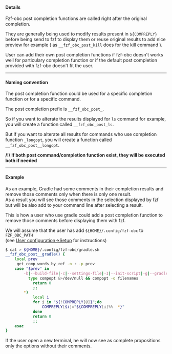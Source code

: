 #### Details
Fzf-obc post completion functions are called right after the original
completion.

They are generally being used to modify results present in `${COMPREPLY}` before
being send to fzf to display them or reuse original results to add nice preview
for example ( as `__fzf_obc_post_kill` does for the kill command ).  

User can add their own post completion functions if fzf-obc doesn't works well
for particulary completion function or if the default post completion provided
with fzf-obc doesn't fit the user.

---

#### Naming convention

The post completion function could be used for a specific completion function or
for a specific command.

The post completion prefix is `__fzf_obc_post_`.

So if you want to alterate the results displayed for `ls` command for example, you
will create a function called `__fzf_obc_post_ls`.

But if you want to alterate all results for commands who use completion function 
`_longopt`, you will create a function called `__fzf_obc_post__longopt`.

**/!\ If both post command/completion function exist, they will be executed both
if needed**

---

#### Example

As an example, Gradle had some comments in their completion results and remove
those comments only when there is only one result.  
As a result you will see those comments in the selection displayed by fzf but
will be also add to your command line after selecting a result.

This is how a user who use gradle could add a post completion function to
remove those comments before displaying them with fzf.

We will assume that the user has add `${HOME}/.config/fzf-obc` to `FZF_OBC_PATH`  
(see [User configuration->Setup](user_config_setup.md) for instructions)

```bash
$ cat > ${HOME}/.config/fzf-obc/gradle.sh
__fzf_obc_post__gradle() {
	local prev
	_get_comp_words_by_ref -n : -p prev
	case "$prev" in
		-b|--build-file|-c|--settings-file|-I|--init-script|-g|--gradle-user-home|--include-build|--project-cache-dir|--project-dir)
		  type compopt &>/dev/null && compopt -o filenames
			return 0
			;;
		*)
			local i
			for i in "${!COMPREPLY[@]}";do
				COMPREPLY[$i]="${COMPREPLY[i]%%  *}"
			done
			return 0
			;;
	esac
}
```

If the user open a new terminal, he will now see as complete propositions only the
options without their comments.
